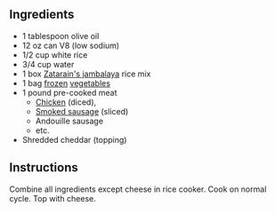 ## Ingredients

* 1 tablespoon olive oil
* 12 oz can V8 (low sodium)
* 1/2 cup white rice
* 3/4 cup water
* 1 box [Zatarain's jambalaya](https://www.mccormick.com/zatarains/recipes/main-dishes/zatarains-original-jambalaya) rice mix
* 1 bag [frozen](https://www.birdseye.com/vegetable-products/vegetable-products/birdseye/recipe-ready/chopped-seasoning-blend)  [vegetables](https://www.birdseye.com/vegetable-products/freshlike-pure-simple/soup-vegetables)
* 1 pound pre-cooked meat
  * [Chicken](http://www.tyson.com/products/grilled-and-ready-fully-cooked-frozen-oven-roasted-diced-chicken-breast) (diced), 
  * [Smoked sausage](http://www.butterball.com/products/turkey-sausage-and-franks/every-day-smoked-turkey-dinner-sausage) (sliced)
  * Andouille sausage
  * etc.
* Shredded cheddar (topping)

## Instructions 

Combine all ingredients except cheese in rice cooker. Cook on normal cycle. Top with cheese.
